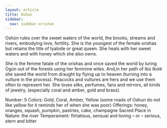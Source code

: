 ```yaml
---
layout: article
title: Oshun
sidebar:
  nav: sidebar-orishas
---
```


Oshún rules over the sweet waters of the world, the brooks, streams and rivers, embodying love, fertility. She is the youngest of the female orishas but retains the title of Iyalode or great queen. She heals with her sweet waters and with honey which she also owns.

She is the femme fatale of the orishas and once saved the world by luring Ogún out of the forests using her feminine wiles. And,in her path of Ibú Ikolé she saved the world from draught by flying up to heaven (turning into a vulture in the process).  Peacocks and vultures are hers and we use them often to represent her. She loves silks, perfumes, fans and mirrors, all kinds of jewelry, (especially coral and amber, gold and brass).

 
Number: 5
Colors: Gold, Coral, Amber, Yellow (some roads of Oshun do not like yellow for it reminds her of when she was poor)
Offerings: honey, oranges, squash, pumpkin, pastries, cake, champagne 
Sacred Place in Nature: the river
Temperament: flirtatious, sensual and loving – or – serious, stern and bitter
